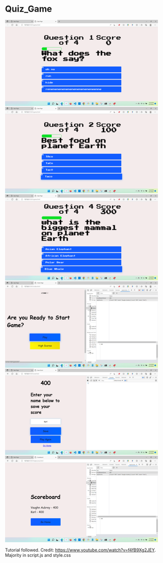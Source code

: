 # Quiz_Game
![](./resources/assets/images/2022-08-02.png)
![](./resources/assets/images/2022-08-02%20(1).png)
![](./resources/assets/images/2022-08-02%20(2).png)
![](./resources/assets/images/2022-08-02%20(7).png)
![](./resources/assets/images/2022-08-02%20(4).png)
![](./resources/assets/images/2022-08-02%20(6).png)

Tutorial followed. Credit: https://www.youtube.com/watch?v=f4fB9Xg2JEY. Majority in script.js and style.css
